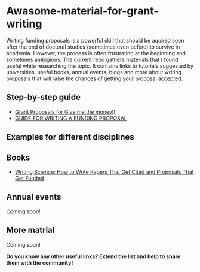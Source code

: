 # Awasome-material-for-grant-writing

Writing funding proposals is a powerful skill that should be aquired soon after the end of doctoral studies (sometimes even before) to survive in academia. However, the process is often frustrating at the beginning and sometimes ambigious. The current repo gathers materials that I found useful while researching the topic. It contains links to tutorials suggested by universities, useful books, annual events, blogs and more about writing proposals that will raise the chances of getting your proposal accepted. 



## Step-by-step guide
- [Grant Proposals (or Give me the money!)](https://writingcenter.unc.edu/tips-and-tools/grant-proposals-or-give-me-the-money/)
- [GUIDE FOR WRITING A FUNDING PROPOSAL](http://www.learnerassociates.net/proposal/)

## Examples for different disciplines


## Books
- [Writing Science: How to Write Papers That Get Cited and Proposals That Get Funded](https://www.amazon.com/Writing-Science-Papers-Proposals-Funded/dp/0199760241)

## Annual events
Coming soon!

## More matrial
Coming soon!


**Do you know any other useful links? Extend the list and help to share them with the community!**

